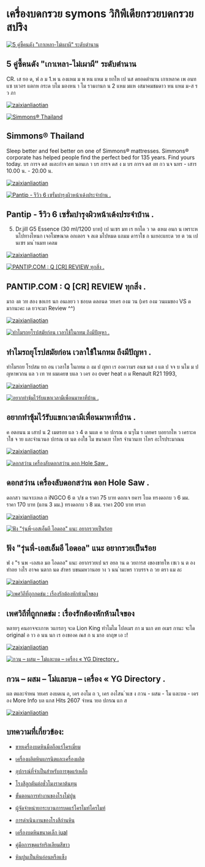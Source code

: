 # เครื่องบดกรวย symons วิกิพีเดียกรวยบดกรวยสปริง
<a href="https://mnn.zoosnet.net/LR/Chatpre.aspx?id=MNN94995150&p=https://topgrinding.com/" target="_blank">![5 คู่ซี้คนดัง "เกาเหลา-ไม่เผาผี" ระดับตำนาน](https://github.com/technlg/images/blob/main/44.jpg)</a>
## 5 คู่ซี้คนดัง "เกาเหลา-ไม่เผาผี" ระดับตำนาน
CR. เส ยอ ด, ฟ ล ม 1.พ น องแหม ม พ หน แหม ม ยกให เป นส ดยอดตำนาน เกาเหลาค เพ อนท แซ บเวอร แตกห กระด บไม มองหน า ไม รวมงานก น 2 แหม มแห งสมาคมชมดาว หน แหม ม-ส ร ว ภา 
<a href="https://mnn.zoosnet.net/LR/Chatpre.aspx?id=MNN94995150&p=https://topgrinding.com/" target="_blank"><img src="https://github.com/technlg/images/raw/main/chat11.jpg" alt="zaixianliaotian"/></a><a href="//whatsapp.shibangsoft.com/WhatsApp.php" ><img src="https://github.com/technlg/images/raw/main/chat11.png" alt=""></a>
<a href="https://mnn.zoosnet.net/LR/Chatpre.aspx?id=MNN94995150&p=https://topgrinding.com/" target="_blank">![Simmons® Thailand](https://github.com/technlg/images/blob/main/19.jpg)</a>
## Simmons® Thailand
Sleep better and feel better on one of Simmons® mattresses. Simmons® corporate has helped people find the perfect bed for 135 years. Find yours today. บร การจ ดส งและกำจ ดท นอนเก า บร การจ ดส ง ม บร การจ ดส งท กว นจ นทร - เสาร 10.00 น. - 20.00 น.
<a href="https://mnn.zoosnet.net/LR/Chatpre.aspx?id=MNN94995150&p=https://topgrinding.com/" target="_blank"><img src="https://github.com/technlg/images/raw/main/chat11.jpg" alt="zaixianliaotian"/></a><a href="//whatsapp.shibangsoft.com/WhatsApp.php" ><img src="https://github.com/technlg/images/raw/main/chat11.png" alt=""></a>
<a href="https://mnn.zoosnet.net/LR/Chatpre.aspx?id=MNN94995150&p=https://topgrinding.com/" target="_blank">![Pantip - รีวิว 6 เซรั่มบำรุงผิวหน้าเด้งประจำบ้าน .](https://github.com/technlg/images/blob/main/43.jpg)</a>
## Pantip - รีวิว 6 เซรั่มบำรุงผิวหน้าเด้งประจำบ้าน .
5. Dr.jill G5 Essence (30 ml/1200 บาท) เป นเซร มท เร ยกได ว าด งเหม อนก น เพราะห นไปทางไหนก เจอโฆษณาด อกเตอร จ ลเต มไปหมด แถมม ดาราใช ก นเยอะแยะด วย ต วน เป นเซร มน ำนมท เคลม 
<a href="https://mnn.zoosnet.net/LR/Chatpre.aspx?id=MNN94995150&p=https://topgrinding.com/" target="_blank"><img src="https://github.com/technlg/images/raw/main/chat11.jpg" alt="zaixianliaotian"/></a><a href="//whatsapp.shibangsoft.com/WhatsApp.php" ><img src="https://github.com/technlg/images/raw/main/chat11.png" alt=""></a>
<a href="https://mnn.zoosnet.net/LR/Chatpre.aspx?id=MNN94995150&p=https://topgrinding.com/" target="_blank">![PANTIP.COM : Q [CR] REVIEW ทุกสิ่ง .](https://github.com/technlg/images/blob/main/18.jpg)</a>
## PANTIP.COM : Q [CR] REVIEW ทุกสิ่ง .
มาถ งต วท สอง ขอเกร นก อนเลยว า ชอบด ดลอนด วยเคร องม วน (เคร องม วนผมของ VS ด มากนะคะ เด ยวจะมา Review ^^)
<a href="https://mnn.zoosnet.net/LR/Chatpre.aspx?id=MNN94995150&p=https://topgrinding.com/" target="_blank"><img src="https://github.com/technlg/images/raw/main/chat11.jpg" alt="zaixianliaotian"/></a><a href="//whatsapp.shibangsoft.com/WhatsApp.php" ><img src="https://github.com/technlg/images/raw/main/chat11.png" alt=""></a>
<a href="https://mnn.zoosnet.net/LR/Chatpre.aspx?id=MNN94995150&p=https://topgrinding.com/" target="_blank">![ทำไมรถยุโรปสมัยก่อน เวลาใช้ในกทม ถึงมีปัญหา .](https://github.com/technlg/images/blob/main/14.jpg)</a>
## ทำไมรถยุโรปสมัยก่อน เวลาใช้ในกทม ถึงมีปัญหา .
ทำไมรถย โรปสม ยก อน เวลาใช ในกทม ถ งม ป ญหา เร องความร อนข นส ง แต ป จจ บ นไม ม ป ญหาพวกน แล ว เท าท ผมเคยข บแล ว เคร อง over heat ก ม Renault R21 1993,
<a href="https://mnn.zoosnet.net/LR/Chatpre.aspx?id=MNN94995150&p=https://topgrinding.com/" target="_blank"><img src="https://github.com/technlg/images/raw/main/chat11.jpg" alt="zaixianliaotian"/></a><a href="//whatsapp.shibangsoft.com/WhatsApp.php" ><img src="https://github.com/technlg/images/raw/main/chat11.png" alt=""></a>
<a href="https://mnn.zoosnet.net/LR/Chatpre.aspx?id=MNN94995150&p=https://topgrinding.com/" target="_blank">![อยากทำซุ้มไว้รับแขกเวลามีเพื่อนมาหาที่บ้าน .](https://github.com/technlg/images/blob/main/64.jpg)</a>
## อยากทำซุ้มไว้รับแขกเวลามีเพื่อนมาหาที่บ้าน .
ค อตอนน ม เสาป น 2 เมตรอย แล ว 4 ต นแต ค าอ ปกรณ อ นๆไม ร เลยคร บอยากให ว เคราะค าใช จ าย และจำนวนอ ปกรณ เช นต องใช ไม ขนาดเท าไหร จำนวนเท าไหร อะไรประมาณน 
<a href="https://mnn.zoosnet.net/LR/Chatpre.aspx?id=MNN94995150&p=https://topgrinding.com/" target="_blank"><img src="https://github.com/technlg/images/raw/main/chat11.jpg" alt="zaixianliaotian"/></a><a href="//whatsapp.shibangsoft.com/WhatsApp.php" ><img src="https://github.com/technlg/images/raw/main/chat11.png" alt=""></a>
<a href="https://mnn.zoosnet.net/LR/Chatpre.aspx?id=MNN94995150&p=https://topgrinding.com/" target="_blank">![ดอกสว่าน เครื่องลับดอกสว่าน ดอก Hole Saw .](https://github.com/technlg/images/blob/main/20.jpg)</a>
## ดอกสว่าน เครื่องลับดอกสว่าน ดอก Hole Saw .
ดอกสว านเจาะเหล ก iNGCO 6 ต ว/ช ด ราคา 75 บาท ดอกเจ ยคาร ไบด ทรงดอกบ ว 6 มม. ราคา 170 บาท (แกน 3 มม.) ทรงดอกบ ว 8 มม. ราคา 200 บาท ทรงก
<a href="https://mnn.zoosnet.net/LR/Chatpre.aspx?id=MNN94995150&p=https://topgrinding.com/" target="_blank"><img src="https://github.com/technlg/images/raw/main/chat11.jpg" alt="zaixianliaotian"/></a><a href="//whatsapp.shibangsoft.com/WhatsApp.php" ><img src="https://github.com/technlg/images/raw/main/chat11.png" alt=""></a>
<a href="https://mnn.zoosnet.net/LR/Chatpre.aspx?id=MNN94995150&p=https://topgrinding.com/" target="_blank">![ฟัง "รุ่นพี่-เอสเอ็มอี ไอดอล" แนะ อยากรวยเป็นร้อย ](https://github.com/technlg/images/blob/main/34.jpg)</a>
## ฟัง "รุ่นพี่-เอสเอ็มอี ไอดอล" แนะ อยากรวยเป็นร้อย 
ฟ ง "ร นพ -เอสเอ มอ ไอดอล" แนะ อยากรวยเป นร อยล าน ด วยการส งของขายให เซเว น ต องทำอย างไร อาจค นตาก นด สำหร บขนมหวานอย าง ว นน ำมะพร าวบรรจ ถ วย ตรา แม ละ 
<a href="https://mnn.zoosnet.net/LR/Chatpre.aspx?id=MNN94995150&p=https://topgrinding.com/" target="_blank"><img src="https://github.com/technlg/images/raw/main/chat11.jpg" alt="zaixianliaotian"/></a><a href="//whatsapp.shibangsoft.com/WhatsApp.php" ><img src="https://github.com/technlg/images/raw/main/chat11.png" alt=""></a>
<a href="https://mnn.zoosnet.net/LR/Chatpre.aspx?id=MNN94995150&p=https://topgrinding.com/" target="_blank">![เพศวิถีที่ถูกกดข่ม : เรื่องรักต้องหักห้ามใจของ ](https://github.com/technlg/images/blob/main/27.jpg)</a>
## เพศวิถีที่ถูกกดข่ม : เรื่องรักต้องหักห้ามใจของ 
หลายๆ คนอาจจะเกาห วแกรกๆ จะด Lion King ทำไมไม ไปอเมร กา ม นเก ดท อเมร กานะ จะได original อ าว อ นน นก เร องของค ณส ก น มาอ งกฤษ เอ ะ!
<a href="https://mnn.zoosnet.net/LR/Chatpre.aspx?id=MNN94995150&p=https://topgrinding.com/" target="_blank"><img src="https://github.com/technlg/images/raw/main/chat11.jpg" alt="zaixianliaotian"/></a><a href="//whatsapp.shibangsoft.com/WhatsApp.php" ><img src="https://github.com/technlg/images/raw/main/chat11.png" alt=""></a>
<a href="https://mnn.zoosnet.net/LR/Chatpre.aspx?id=MNN94995150&p=https://topgrinding.com/" target="_blank">![กวน – ผสม – โม่และบด – เครื่อง « YG Directory .](https://github.com/technlg/images/blob/main/16.jpg)</a>
## กวน – ผสม – โม่และบด – เครื่อง « YG Directory .
ผล ตและจำหน ายเคร องบดเน อ, เคร องโม ถ ว, เคร องไสน ำแข ง กวน - ผสม - โม และบด - เคร อง More Info บล แกส Hits 2607 จำหน ายอ ปกรณ แก ส 
<a href="https://mnn.zoosnet.net/LR/Chatpre.aspx?id=MNN94995150&p=https://topgrinding.com/" target="_blank"><img src="https://github.com/technlg/images/raw/main/chat11.jpg" alt="zaixianliaotian"/></a><a href="//whatsapp.shibangsoft.com/WhatsApp.php" ><img src="https://github.com/technlg/images/raw/main/chat11.png" alt=""></a>
## บทความที่เกี่ยวข้อง:
* [ขายเครื่องบดหินมือถือแร่โครเมี่ยม](%E0%B8%82%E0%B8%B2%E0%B8%A2%E0%B9%80%E0%B8%84%E0%B8%A3%E0%B8%B7%E0%B9%88%E0%B8%AD%E0%B8%87%E0%B8%9A%E0%B8%94%E0%B8%AB%E0%B8%B4%E0%B8%99%E0%B8%A1%E0%B8%B7%E0%B8%AD%E0%B8%96%E0%B8%B7%E0%B8%AD%E0%B9%81%E0%B8%A3%E0%B9%88%E0%B9%82%E0%B8%84%E0%B8%A3%E0%B9%80%E0%B8%A1%E0%B8%B5%E0%B9%88%E0%B8%A2%E0%B8%A1.md)
* [เครื่องผลิตหินแกรนิตและเครื่องผลิต](%E0%B9%80%E0%B8%84%E0%B8%A3%E0%B8%B7%E0%B9%88%E0%B8%AD%E0%B8%87%E0%B8%9C%E0%B8%A5%E0%B8%B4%E0%B8%95%E0%B8%AB%E0%B8%B4%E0%B8%99%E0%B9%81%E0%B8%81%E0%B8%A3%E0%B8%99%E0%B8%B4%E0%B8%95%E0%B9%81%E0%B8%A5%E0%B8%B0%E0%B9%80%E0%B8%84%E0%B8%A3%E0%B8%B7%E0%B9%88%E0%B8%AD%E0%B8%87%E0%B8%9C%E0%B8%A5%E0%B8%B4%E0%B8%95.md)
* [อุปกรณ์ที่จำเป็นสำหรับการขุดแร่เหล็ก](%E0%B8%AD%E0%B8%B8%E0%B8%9B%E0%B8%81%E0%B8%A3%E0%B8%93%E0%B9%8C%E0%B8%97%E0%B8%B5%E0%B9%88%E0%B8%88%E0%B8%B3%E0%B9%80%E0%B8%9B%E0%B9%87%E0%B8%99%E0%B8%AA%E0%B8%B3%E0%B8%AB%E0%B8%A3%E0%B8%B1%E0%B8%9A%E0%B8%81%E0%B8%B2%E0%B8%A3%E0%B8%82%E0%B8%B8%E0%B8%94%E0%B9%81%E0%B8%A3%E0%B9%88%E0%B9%80%E0%B8%AB%E0%B8%A5%E0%B9%87%E0%B8%81.md)
* [โรงสีลูกตันต่อชั่วโมงราคาต้นทุน](%E0%B9%82%E0%B8%A3%E0%B8%87%E0%B8%AA%E0%B8%B5%E0%B8%A5%E0%B8%B9%E0%B8%81%E0%B8%95%E0%B8%B1%E0%B8%99%E0%B8%95%E0%B9%88%E0%B8%AD%E0%B8%8A%E0%B8%B1%E0%B9%88%E0%B8%A7%E0%B9%82%E0%B8%A1%E0%B8%87%E0%B8%A3%E0%B8%B2%E0%B8%84%E0%B8%B2%E0%B8%95%E0%B9%89%E0%B8%99%E0%B8%97%E0%B8%B8%E0%B8%99.md)
* [ขั้นตอนการทำงานของโรงโม่ปูน](%E0%B8%82%E0%B8%B1%E0%B9%89%E0%B8%99%E0%B8%95%E0%B8%AD%E0%B8%99%E0%B8%81%E0%B8%B2%E0%B8%A3%E0%B8%97%E0%B8%B3%E0%B8%87%E0%B8%B2%E0%B8%99%E0%B8%82%E0%B8%AD%E0%B8%87%E0%B9%82%E0%B8%A3%E0%B8%87%E0%B9%82%E0%B8%A1%E0%B9%88%E0%B8%9B%E0%B8%B9%E0%B8%99.md)
* [ผู้จัดจำหน่ายกระบวนการบดแร่โครไมท์โครไมท์](%E0%B8%9C%E0%B8%B9%E0%B9%89%E0%B8%88%E0%B8%B1%E0%B8%94%E0%B8%88%E0%B8%B3%E0%B8%AB%E0%B8%99%E0%B9%88%E0%B8%B2%E0%B8%A2%E0%B8%81%E0%B8%A3%E0%B8%B0%E0%B8%9A%E0%B8%A7%E0%B8%99%E0%B8%81%E0%B8%B2%E0%B8%A3%E0%B8%9A%E0%B8%94%E0%B9%81%E0%B8%A3%E0%B9%88%E0%B9%82%E0%B8%84%E0%B8%A3%E0%B9%84%E0%B8%A1%E0%B8%97%E0%B9%8C%E0%B9%82%E0%B8%84%E0%B8%A3%E0%B9%84%E0%B8%A1%E0%B8%97%E0%B9%8C.md)
* [การดำเนินงานของโรงสีถ่านหิน](%E0%B8%81%E0%B8%B2%E0%B8%A3%E0%B8%94%E0%B8%B3%E0%B9%80%E0%B8%99%E0%B8%B4%E0%B8%99%E0%B8%87%E0%B8%B2%E0%B8%99%E0%B8%82%E0%B8%AD%E0%B8%87%E0%B9%82%E0%B8%A3%E0%B8%87%E0%B8%AA%E0%B8%B5%E0%B8%96%E0%B9%88%E0%B8%B2%E0%B8%99%E0%B8%AB%E0%B8%B4%E0%B8%99.md)
* [เครื่องบดหินขนาดเล็ก jual](%E0%B9%80%E0%B8%84%E0%B8%A3%E0%B8%B7%E0%B9%88%E0%B8%AD%E0%B8%87%E0%B8%9A%E0%B8%94%E0%B8%AB%E0%B8%B4%E0%B8%99%E0%B8%82%E0%B8%99%E0%B8%B2%E0%B8%94%E0%B9%80%E0%B8%A5%E0%B9%87%E0%B8%81%20jual.md)
* [คู่มือการขุดแร่ทริลเลียมสีขาว](%E0%B8%84%E0%B8%B9%E0%B9%88%E0%B8%A1%E0%B8%B7%E0%B8%AD%E0%B8%81%E0%B8%B2%E0%B8%A3%E0%B8%82%E0%B8%B8%E0%B8%94%E0%B9%81%E0%B8%A3%E0%B9%88%E0%B8%97%E0%B8%A3%E0%B8%B4%E0%B8%A5%E0%B9%80%E0%B8%A5%E0%B8%B5%E0%B8%A2%E0%B8%A1%E0%B8%AA%E0%B8%B5%E0%B8%82%E0%B8%B2%E0%B8%A7.md)
* [หินปูนเป็นหินอ่อนหรือแข็ง](%E0%B8%AB%E0%B8%B4%E0%B8%99%E0%B8%9B%E0%B8%B9%E0%B8%99%E0%B9%80%E0%B8%9B%E0%B9%87%E0%B8%99%E0%B8%AB%E0%B8%B4%E0%B8%99%E0%B8%AD%E0%B9%88%E0%B8%AD%E0%B8%99%E0%B8%AB%E0%B8%A3%E0%B8%B7%E0%B8%AD%E0%B9%81%E0%B8%82%E0%B9%87%E0%B8%87.md)
